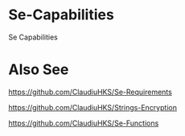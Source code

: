 # Se-Capabilities
Se Capabilities

# Also See
https://github.com/ClaudiuHKS/Se-Requirements

https://github.com/ClaudiuHKS/Strings-Encryption

https://github.com/ClaudiuHKS/Se-Functions
